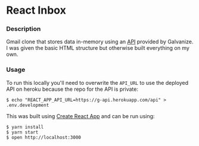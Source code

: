 # React Inbox

### Description

Gmail clone that stores data in-memory using an [API](https://g-api.herokuapp.com) provided by Galvanize. I was given the basic HTML structure but otherwise built everything on my own.

### Usage

To run this locally you'll need to overwrite the `API_URL` to use the deployed API on heroku because the repo for the API is private:

```shell
$ echo "REACT_APP_API_URL=https://g-api.herokuapp.com/api" > .env.development
```

This was built using [Create React App](https://github.com/facebook/create-react-app) and can be run using:

```shell
$ yarn install
$ yarn start
$ open http://localhost:3000
```
